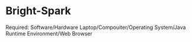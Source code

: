 # Bright-Spark
Required:
Software/Hardware
Laptop/Compouiter/Operating System/Java Runtime Environment/Web Browser
